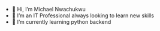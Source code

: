 - 👋 Hi, I’m Michael Nwachukwu
- 👀 I’m an IT Professional always looking to learn new skills
- 🌱 I’m currently learning python backend

<!---
M1NL1TE/M1NL1TE is a ✨ special ✨ repository because its `README.md` (this file) appears on your GitHub profile.
You can click the Preview link to take a look at your changes.
--->
